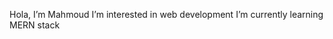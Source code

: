 Hola, I’m Mahmoud
I’m interested in web development 
I’m currently learning MERN stack 

<!---
mahmoudrabass11/mahmoudrabass11 is a ✨ special ✨ repository because its `README.md` (this file) appears on your GitHub profile.
You can click the Preview link to take a look at your changes.
--->
